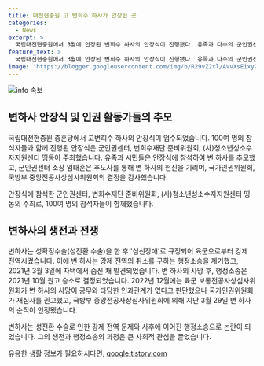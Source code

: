 ```yaml
---
title: 대전현충원 고 변희수 하사가 안장한 곳
categories:
  - News
excerpt: >
  국립대전현충원에서 3월에 안장된 변희수 하사의 안장식이 진행됐다. 유족과 다수의 군인권센터 및 인권·시민단체 회원 등 100여 명이 참석했고, 추도사를 통해 변 하사의 공로와 고난을 기리며 함께했다. 변 하사는 성확정수술 후 심신장애로 인해 강제 전역되고, 이에 대한 행정소송이 이뤄졌으나 그의 순직은 군인권위원회에 의해 인정받았다. 이 사건은 국내외적으로 큰 관심을 끈 바 있다.
feature_text: >
  국립대전현충원에서 3월에 안장된 변희수 하사의 안장식이 진행됐다. 유족과 다수의 군인권센터 및 인권·시민단체 회원 등 100여 명이 참석했고, 추도사를 통해 변 하사의 공로와 고난을 기리며 함께했다. 변 하사는 성확정수술 후 심신장애로 인해 강제 전역되고, 이에 대한 행정소송이 이뤄졌으나 그의 순직은 군인권위원회에 의해 인정받았다. 이 사건은 국내외적으로 큰 관심을 끈 바 있다.
image: 'https://blogger.googleusercontent.com/img/b/R29vZ2xl/AVvXsEixyZcFfHzMRdzZMjFBmAUKJYCLCGyLL1o632UiGVXcaFdKo_bkvkuCioo0uUKlGfBVcT3P84aROyZIXSBEx3Aw5nCQ3pTgDom1WDC4m8eifvWiAmWEEVb4x6G_l8C0QH225ldMjyaFvpxGEBGNO37VmDTDMHGhJPq73UglMfDca1-0aw/s1600/blogspot.png'
---
```


<p><img src="https://blogger.googleusercontent.com/img/b/R29vZ2xl/AVvXsEixyZcFfHzMRdzZMjFBmAUKJYCLCGyLL1o632UiGVXcaFdKo_bkvkuCioo0uUKlGfBVcT3P84aROyZIXSBEx3Aw5nCQ3pTgDom1WDC4m8eifvWiAmWEEVb4x6G_l8C0QH225ldMjyaFvpxGEBGNO37VmDTDMHGhJPq73UglMfDca1-0aw/s1600/blogspot.png" alt="info 속보" /></p>

<h2 data-ke-size="size26">변하사 안장식 및 인권 활동가들의 추모</h2>

<p>국립대전현충원 충혼당에서 고변희수 하사의 안장식이 엄수되었습니다. 100여 명의 참석자들과 함께 진행된 안장식은 군인권센터, 변희수재단 준비위원회, (사)청소년성소수자지원센터 띵동이 주최했습니다. 유족과 시민들은 안장식에 참석하여 변 하사를 추모했고, 군인권센터 소장 임태훈은 추도사를 통해 변 하사의 헌신을 기리며, 국가인권위원회, 국방부 중앙전공사상심사위원회의 결정을 감사했습니다.</p>

<p data-ke-size="size16">안장식에 참석한 군인권센터, 변희수재단 준비위원회, (사)청소년성소수자지원센터 띵동의 주최로, 100여 명의 참석자들이 함께했습니다.</p>

<h2 data-ke-size="size26">변하사의 생전과 전쟁</h2>

<p>변하사는 성확정수술(성전환 수술)을 한 후 '심신장애'로 규정되어 육군으로부터 강제 전역시켰습니다. 이에 변 하사는 강제 전역의 취소를 구하는 행정소송을 제기했고, 2021년 3월 3일에 자택에서 숨진 채 발견되었습니다. 변 하사의 사망 후, 행정소송은 2021년 10월 원고 승소로 결정되었습니다. 2022년 12월에는 육군 보통전공사상심사위원회가 변 하사의 사망이 공무와 타당한 인과관계가 없다고 판단했으나 국가인권위원회가 재심사를 권고했고, 국방부 중앙전공사상심사위원회에 의해 지난 3월 29일 변 하사의 순직이 인정됐습니다.</p>

<p data-ke-size="size16">변하사는 성전환 수술로 인한 강제 전역 문제와 사후에 이어진 행정소송으로 논란이 되었습니다. 그의 생전과 행정소송의 과정은 큰 사회적 관심을 끌었습니다.</p>
유용한 생활 정보가 필요하시다면, <a href="https://qoogle.tistory.com" rel="dofollow">qoogle.tistory.com</a>


